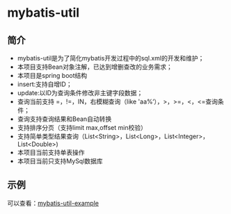 mybatis-util
======

简介
------------
* mybatis-util是为了简化mybatis开发过程中的sql.xml的开发和维护；
* 本项目支持Bean对象注解，已达到增删查改的业务需求；
* 本项目是spring boot结构
* insert:支持自增ID；
* update:以ID为查询条件修改非主键字段数据；
* 查询当前支持 =，!=，IN，右模糊查询（like 'aa%‘），>，>=，<，<=查询条件；
* 查询支持查询结果和Bean自动转换
* 支持排序分页（支持limit max,offset min校验）
* 支持简单类型结果查询（List&lt;String&gt;，List&lt;Long&gt;，List&lt;Integer&gt;，List&lt;Double&gt;)
* 本项目当前支持单表操作
* 本项目当前只支持MySql数据库

示例
------------
可以查看：[mybatis-util-example](https://github.com/zhuzihuaile/mybatis-util-example)

